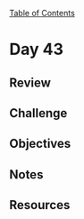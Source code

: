
[Table of Contents](/README.md)

# Day 43

## Review

## Challenge

## Objectives

## Notes

## Resources
    